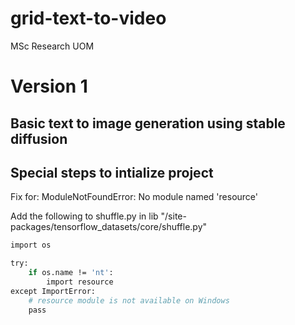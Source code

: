 # grid-text-to-video
MSc Research UOM


# Version 1
## Basic text to image generation using stable diffusion

## Special steps to intialize project

Fix for:  ModuleNotFoundError: No module named 'resource'

Add the following to shuffle.py in lib "/site-packages/tensorflow_datasets/core/shuffle.py"

```bash
import os

try:
    if os.name != 'nt':
        import resource
except ImportError:
    # resource module is not available on Windows
    pass
```
